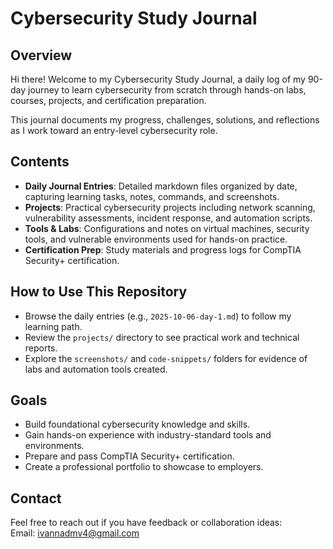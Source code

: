 # Cybersecurity Study Journal

## Overview  
Hi there! Welcome to my Cybersecurity Study Journal, a daily log of my 90-day journey to learn cybersecurity from scratch through hands-on labs, courses, projects, and certification preparation.

This journal documents my progress, challenges, solutions, and reflections as I work toward an entry-level cybersecurity role.

## Contents  
- **Daily Journal Entries**: Detailed markdown files organized by date, capturing learning tasks, notes, commands, and screenshots.  
- **Projects**: Practical cybersecurity projects including network scanning, vulnerability assessments, incident response, and automation scripts.  
- **Tools & Labs**: Configurations and notes on virtual machines, security tools, and vulnerable environments used for hands-on practice.  
- **Certification Prep**: Study materials and progress logs for CompTIA Security+ certification.

## How to Use This Repository  
- Browse the daily entries (e.g., `2025-10-06-day-1.md`) to follow my learning path.  
- Review the `projects/` directory to see practical work and technical reports.  
- Explore the `screenshots/` and `code-snippets/` folders for evidence of labs and automation tools created.  

## Goals  
- Build foundational cybersecurity knowledge and skills.  
- Gain hands-on experience with industry-standard tools and environments.  
- Prepare and pass CompTIA Security+ certification.  
- Create a professional portfolio to showcase to employers.

## Contact  
Feel free to reach out if you have feedback or collaboration ideas:  
Email: ivannadmv4@gmail.com  
